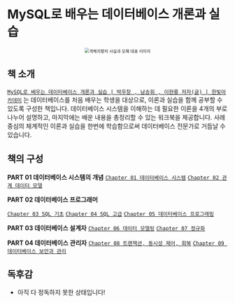 # MySQL로 배우는 데이터베이스 개론과 실습



<div align="center">
<img src="https://contents.kyobobook.co.kr/sih/fit-in/458x0/pdt/9791156644576.jpg" alt="객체지향의 사실과 오해 대표 이미지" style="zoom:67%;" />

</div>

## 책 소개

[`MySQL로 배우는 데이터베이스 개론과 실습 | 박우창 , 남송휘 , 이현룡 저자(글) | 한빛아카데미`](https://product.kyobobook.co.kr/detail/S000061776792) 는 데이터베이스를 처음 배우는 학생을 대상으로, 이론과 실습을 함께 공부할 수 있도록 구성한 책입니다. 데이터베이스 시스템을 이해하는 데 필요한 이론을 4개의 부로 나누어 설명하고, 마지막에는 배운 내용을 총정리할 수 있는 워크북을 제공합니다. 사례 중심의 체계적인 이론과 실습을 한번에 학습함으로써 데이터베이스 전문가로 거듭날 수 있습니다.





## 책의 구성

**PART 01 데이터베이스 시스템의 개념**
[`Chapter 01 데이터베이스 시스템`]()
[`Chapter 02 관계 데이터 모델`]()

**PART 02 데이터베이스 프로그래머**

[`Chapter 03 SQL 기초`]()
[`Chapter 04 SQL 고급`]()
[`Chapter 05 데이터베이스 프로그래밍`]()

**PART 03 데이터베이스 설계자**
[`Chapter 06 데이터 모델링`]()
[`Chapter 07 정규화`]()

**PART 04 데이터베이스 관리자**
[`Chapter 08 트랜잭션, 동시성 제어, 회복`]()
[`Chapter 09 데이터베이스 보안과 관리`]()


## 독후감

* 아직 다 정독하지 못한 상태입니다!













